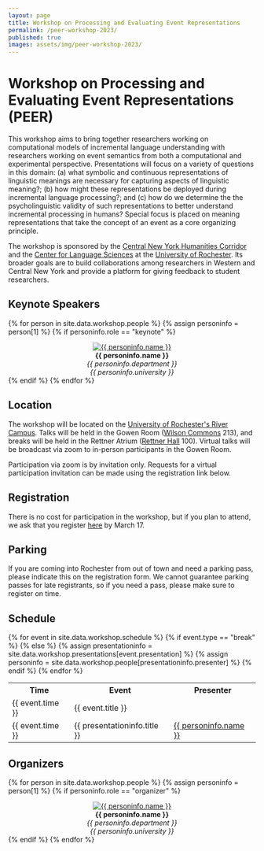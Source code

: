 ```yaml
---
layout: page
title: Workshop on Processing and Evaluating Event Representations
permalink: /peer-workshop-2023/
published: true
images: assets/img/peer-workshop-2023/
---
```


# Workshop on Processing and Evaluating Event Representations (PEER)

This workshop aims to bring together researchers working on computational models of incremental language understanding with researchers working on event semantics from both a computational and experimental perspective. Presentations will focus on a variety of questions in this domain: (a) what symbolic and continuous representations of linguistic meanings are necessary for capturing aspects of linguistic meaning?; (b) how might these representations be deployed during incremental language processing?; and (c) how do we determine the the psycholinguistic validity of such representations to better understand incremental processing in humans? Special focus is placed on meaning representations that take the concept of an event as a core organizing principle.

The workshop is sponsored by the [Central New York Humanities Corridor](https://www.cnycorridor.net/) and the [Center for Language Sciences](https://www.sas.rochester.edu/cls/) at the [University of Rochester](https://rochester.edu/). Its broader goals are to build collaborations among researchers in Western and Central New York and provide a platform for giving feedback to student researchers.

## Keynote Speakers

{% for person in site.data.workshop.people %}
{% assign personinfo = person[1] %}
{% if personinfo.role == "keynote" %}
<center>
<a href="{{ personinfo.website }}"><img class="people" alt="{{ personinfo.name }}" src="{{ page.images | relative_url }}{{ personinfo.image }}" srcset="{{ page.images | relative_url }}{{ personinfo.image }}" /></a>
</center>  
<center><b>{{ personinfo.name }}</b></center>
<center><i>{{ personinfo.department }}</i></center>
<center><i>{{ personinfo.university }}</i></center>
<!-- {{ personinfo.description }} -->
{% endif %}    
{% endfor %}

## Location

The workshop will be located on the [University of Rochester's River Campus](https://goo.gl/maps/Ghb8wfrDARG9a3Ki9). Talks will be held in the Gowen Room ([Wilson Commons](https://goo.gl/maps/PTRsbx2HyfSnUhB27) 213), and breaks will be held in the Rettner Atrium ([Rettner Hall](https://goo.gl/maps/LDBokBW2nXk1hb8c6) 100). Virtual talks will be broadcast via zoom to in-person participants in the Gowen Room. 

Participation via zoom is by invitation only. Requests for a virtual participation invitation can be made using the registration link below.  

## Registration

There is no cost for participation in the workshop, but if you plan to attend, we ask that you register [here](https://docs.google.com/forms/d/e/1FAIpQLScde5i8BmCDhub5ONyOjT7KUNw0NrOPb66tNtGTyWEjGFN6Gw/viewform?usp=sf_link) by March 17. 

## Parking

If you are coming into Rochester from out of town and need a parking pass, please indicate this on the registration form. We cannot guarantee parking passes for late registrants, so if you need a pass, please make sure to register on time.

## Schedule

<table>
<tr>
<th>Time</th>
<th>Event</th>
<th>Presenter</th>
</tr>
{% for event in site.data.workshop.schedule %}
{% if event.type == "break" %}
<tr>
    <td>{{ event.time }}</td>
    <td>{{ event.title }}</td>
    <td></td>
</tr>
{% else %}
{% assign presentationinfo = site.data.workshop.presentations[event.presentation] %}
{% assign personinfo = site.data.workshop.people[presentationinfo.presenter] %}

<tr>
    <td>{{ event.time }}</td>
    <td>{{ presentationinfo.title }}</td>
    <td><a href="{{ personinfo.website }}">{{ personinfo.name }}</a></td>
</tr>
{% endif %}
{% endfor %}
</table>

## Organizers

{% for person in site.data.workshop.people %}
{% assign personinfo = person[1] %}
{% if personinfo.role == "organizer" %}
<center>
<a href="{{ personinfo.website }}"><img class="people" alt="{{ personinfo.name }}" src="{{ page.images | relative_url }}{{ personinfo.image }}" srcset="{{ page.images | relative_url }}{{ personinfo.image }}" /></a>
</center>  
<center><b>{{ personinfo.name }}</b></center>
<center><i>{{ personinfo.department }}</i></center>
<center><i>{{ personinfo.university }}</i></center>
<!-- {{ personinfo.description }} -->
{% endif %}    
{% endfor %}